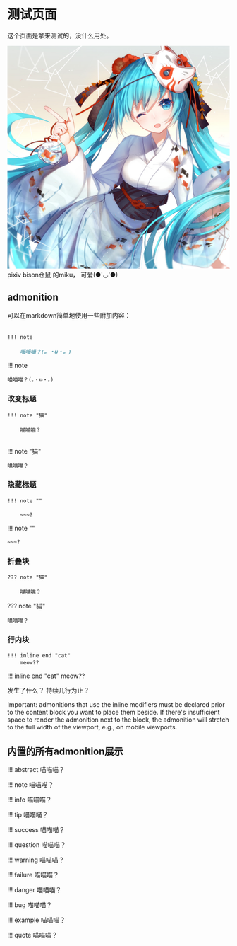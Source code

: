 # 测试页面

这个页面是拿来测试的，没什么用处。

![](imgs/miku.jpg)
pixiv bison仓鼠 的miku， 可爱(●'◡'●)


## admonition

可以在markdown简单地使用一些附加内容：

```markdown

!!! note

    喵喵喵？(。・ω・。)

```


!!! note

    喵喵喵？(。・ω・。)


### 改变标题

```
!!! note "猫"

    喵喵喵？


```


!!! note "猫"

    喵喵喵？

### 隐藏标题

```
!!! note ""

    ~~~?

```


!!! note ""

    ~~~?


### 折叠块

```
??? note "猫"

    喵喵喵？

```


??? note "猫"

    喵喵喵？

### 行内块

```
!!! inline end "cat"
    meow??

```

!!! inline end "cat"
    meow??

发生了什么？
持续几行为止？

Important: admonitions that use the inline modifiers must be declared prior to the content block you want to place them beside. If there's insufficient space to render the admonition next to the block, the admonition will stretch to the full width of the viewport, e.g., on mobile viewports.

## 内置的所有admonition展示

!!! abstract
    喵喵喵？

!!! note
    喵喵喵？

!!! info
    喵喵喵？

!!! tip
    喵喵喵？

!!! success
    喵喵喵？

!!! question
    喵喵喵？

!!! warning
    喵喵喵？

!!! failure
    喵喵喵？

!!! danger
    喵喵喵？

!!! bug
    喵喵喵？

!!! example
    喵喵喵？

!!! quote
    喵喵喵？

